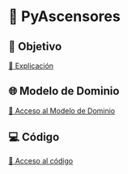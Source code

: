 # 🏢 PyAscensores 

## 🎯 Objetivo
[🔗 Explicación](https://github.com/celiabecerril/24-25-IdSw2-SDD/blob/MVC/documentos/Objetivo.md)

## 🌐 Modelo de Dominio
[🔗 Acceso al Modelo de Dominio](https://github.com/celiabecerril/24-25-IdSw2-SDD/tree/MVC)

## 💻 Código
[🔗 Acceso al código](https://github.com/celiabecerril/24-25-IdSw2-SDD/tree/MVC/pyAscensores)
